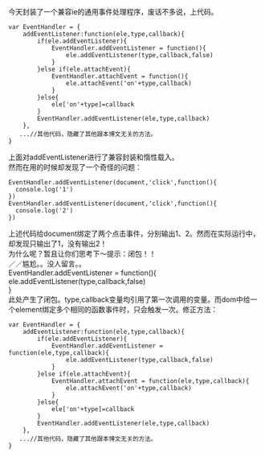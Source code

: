 今天封装了一个兼容ie的通用事件处理程序，废话不多说，上代码。

    var EventHandler = {
        addEventListener:function(ele,type,callback){
            if(ele.addEventListener){
                EventHandler.addEventListener = function(){
                    ele.addEventListener(type,callback,false)
                }
            }else if(ele.attachEvent){
                EventHandler.attachEvent = function(){
                    ele.attachEvent('on'+type,callback)
                }
            }else{
                ele['on'+type]=callback
            }
            EventHandler.addEventListener(ele,type,callback)
        },
       ...//其他代码，隐藏了其他跟本博文无关的方法。
    }

上面对addEventListener进行了兼容封装和惰性载入。  
然而在用的时候却发现了一个奇怪的问题：

    EventHandler.addEventListener(document,'click',function(){
      console.log('1')
    })
    EventHandler.addEventListener(document,'click',function(){
      console.log('2')
    })

上述代码给document绑定了两个点击事件，分别输出1、2。然而在实际运行中，却发现只输出了1，没有输出2！  
为什么呢？暂且让你们思考下～提示：闭包！！  
／／尴尬。。没人留言。。  
EventHandler.addEventListener = function(){  
ele.addEventListener(type,callback,false)  
}  
此处产生了闭包。type,callback变量均引用了第一次调用的变量。而dom中给一个element绑定多个相同的函数事件时，只会触发一次。修正方法：

    var EventHandler = {
        addEventListener:function(ele,type,callback){
            if(ele.addEventListener){
                EventHandler.addEventListener = function(ele,type,callback){
                    ele.addEventListener(type,callback,false)
                }
            }else if(ele.attachEvent){
                EventHandler.attachEvent = function(ele,type,callback){
                    ele.attachEvent('on'+type,callback)
                }
            }else{
                ele['on'+type]=callback
            }
            EventHandler.addEventListener(ele,type,callback)
        },
       ...//其他代码，隐藏了其他跟本博文无关的方法。
    }